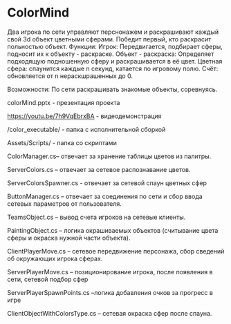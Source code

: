 # ColorMind
Два игрока по сети управляют перснонажем и раскрашивают каждый свой 3d объект цветными сферами. Победит первый, кто раскрасит польностью объект.
Функции:
Игрок: Передвигается, подбирает сферы, подносит их к объекту - раскраске.
Объект - раскраска: Определяет подходящую подношенную сферу и раскрашивается в её цвет.
Цветная сфера: спаунится каждые n секунд, катается по игровому полю.
Счёт: обновляется от n нераскшрашенных до 0.

Возможности: По сети раскрашивать знакомые объекты, соревнуясь.

colorMind.pptx - презентация проекта

https://youtu.be/7h9VqEbrxBA - видеодемонстрация

/color_executable/ - папка с исполнительной сборкой

Assets/Scripts/ - папка со скриптами

ColorManager.cs– отвечает за хранение таблицы цветов из палитры.

ServerColors.cs – отвечает за сетевое распознавание цветов.

ServerColorsSpawner.cs - отвечает за сетевой спаун цветных сфер

ButtonManager.cs – отвечает за соединения по сети и сбор ввода сетевых параметров от пользователя.

TeamsObject.cs – вывод счета игроков на сетевые клиенты.

PaintingObject.cs – логика окрашиваемых объектов (считывание цвета сферы и окраска нужной части объекта).

ClientPlayerMove.cs – сетевое передвижение персонажа, сбор сведений об окружающих игрока сферах.

ServerPlayerMove.cs – позиционирование игрока, после появления в сети, сетевой подбор сфер

ServerPlayerSpawnPoints.cs –логика добавления очков за прогресс в игре

ClientObjectWithColorsType.cs – сетевая окраска сфер после спауна.
